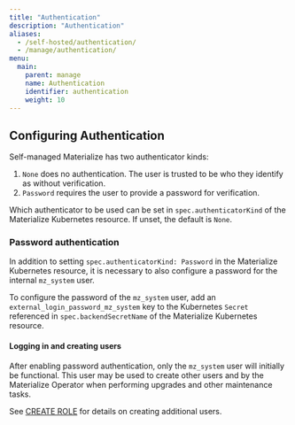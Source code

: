 ```yaml
---
title: "Authentication"
description: "Authentication"
aliases:
  - /self-hosted/authentication/
  - /manage/authentication/
menu:
  main:
    parent: manage
    name: Authentication
    identifier: authentication
    weight: 10
---
```


## Configuring Authentication

Self-managed Materialize has two authenticator kinds:
1. `None` does no authentication. The user is trusted to be who they identify as without verification.
1. `Password` requires the user to provide a password for verification.

Which authenticator to be used can be set in `spec.authenticatorKind` of the Materialize Kubernetes resource.
If unset, the default is `None`.

### Password authentication

In addition to setting `spec.authenticatorKind: Password` in the Materialize Kubernetes resource, it is necessary to also configure a password for the internal `mz_system` user.

To configure the password of the `mz_system` user, add an `external_login_password_mz_system` key to the Kubernetes `Secret` referenced in `spec.backendSecretName` of the Materialize Kubernetes resource.

#### Logging in and creating users

After enabling password authentication, only the `mz_system` user will initially be functional.
This user may be used to create other users and by the Materialize Operator when performing upgrades and other maintenance tasks.

See [CREATE ROLE](/sql/create-role) for details on creating additional users.
